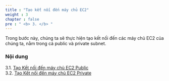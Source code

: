 ```yaml
---
title : "Tạo kết nối đến máy chủ EC2"
weight : 3 
chapter : false
pre : " <b> 3. </b> "
---
```


Trong bước này, chúng ta sẽ thực hiện tạo kết nối đến các máy chủ EC2 của chúng ta, nằm trong cả public và private subnet.

### Nội dung
3.1. [Tạo Kết nối đến máy chủ EC2 Public](3.1-public-instance/) \
3.2. [Tạo Kết nối đến máy chủ EC2 Private](3.2-private-instance/) 
